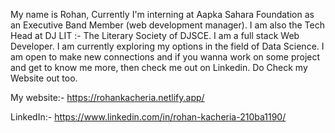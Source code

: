 My name is Rohan,
Currently I'm interning at Aapka Sahara Foundation as an Executive Band Member (web development manager).
I am also the Tech Head at DJ LIT :- The Literary Society of DJSCE.
I am a full stack Web Developer. I am currently exploring my options in the field of Data Science.
I am open to make new connections and if you wanna work on some project and get to know me more, then check me out on Linkedin.
Do Check my Website out too.

My website:- https://rohankacheria.netlify.app/

LinkedIn:- https://www.linkedin.com/in/rohan-kacheria-210ba1190/

